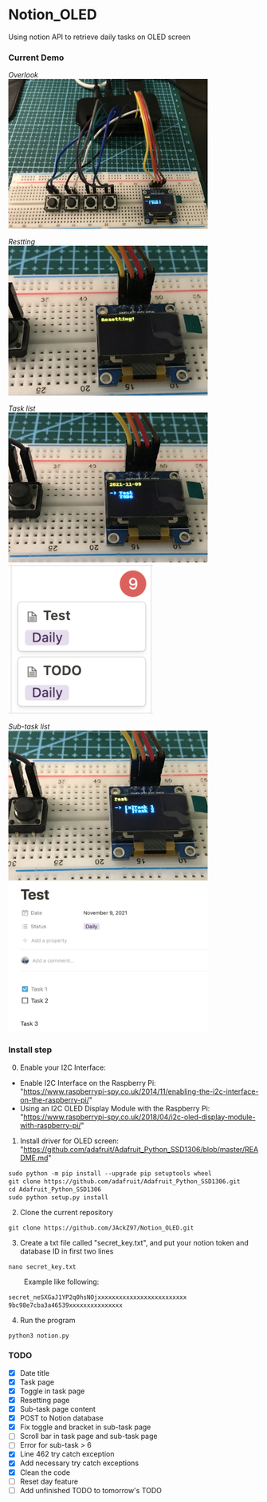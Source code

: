 # Notion_OLED
Using notion API to retrieve daily tasks on OLED screen

### Current Demo
<i> Overlook </i>  
<img src="https://raw.githubusercontent.com/JAckZ97/Notion_OLED/main/Image/IMG_1384.jpg" width="400" height="300" /> 

<i> Restting </i>  
<img src="https://raw.githubusercontent.com/JAckZ97/Notion_OLED/main/Image/IMG_1380.JPG" width="400" height="300" />  

<i> Task list </i>  
<img src="https://raw.githubusercontent.com/JAckZ97/Notion_OLED/main/Image/IMG_1382.JPG" width="400" height="300" />
<img src="https://raw.githubusercontent.com/JAckZ97/Notion_OLED/main/Image/Screen%20Shot%202021-11-09%20at%2011.38.03%20PM.png" width="290" height="300" />

<i> Sub-task list </i>  
<img src="https://raw.githubusercontent.com/JAckZ97/Notion_OLED/main/Image/IMG_1383.JPG" width="400" height="300" />
<img src="https://raw.githubusercontent.com/JAckZ97/Notion_OLED/main/Image/Screen%20Shot%202021-11-09%20at%2011.53.43%20PM.png" width="400" height="300" />


### Install step
0. Enable your I2C Interface:
- Enable I2C Interface on the Raspberry Pi:  
"https://www.raspberrypi-spy.co.uk/2014/11/enabling-the-i2c-interface-on-the-raspberry-pi/"
- Using an I2C OLED Display Module with the Raspberry Pi:  
"https://www.raspberrypi-spy.co.uk/2018/04/i2c-oled-display-module-with-raspberry-pi/"
1. Install driver for OLED screen:  
"https://github.com/adafruit/Adafruit_Python_SSD1306/blob/master/README.md"
```
sudo python -m pip install --upgrade pip setuptools wheel
git clone https://github.com/adafruit/Adafruit_Python_SSD1306.git
cd Adafruit_Python_SSD1306
sudo python setup.py install
```
2. Clone the current repository
```
git clone https://github.com/JAckZ97/Notion_OLED.git
```
3. Create a txt file called "secret_key.txt", and put your notion token and database ID in first two lines
```
nano secret_key.txt
```
&nbsp;&nbsp;&nbsp;&nbsp;&nbsp;&nbsp;&nbsp;&nbsp;Example like following:
```
secret_neSXGaJ1YP2q0hsNOjxxxxxxxxxxxxxxxxxxxxxxxxx
9bc98e7cba3a46539xxxxxxxxxxxxxxx
```
4. Run the program
```
python3 notion.py
```

### TODO
- [x] Date title
- [x] Task page
- [x] Toggle in task page
- [x] Resetting page
- [x] Sub-task page content
- [x] POST to Notion database
- [x] Fix toggle and bracket in sub-task page
- [ ] Scroll bar in task page and sub-task page
- [ ] Error for sub-task > 6
- [x] Line 462 try catch exception
- [x] Add necessary try catch exceptions
- [x] Clean the code
- [ ] Reset day feature
- [ ] Add unfinished TODO to tomorrow's TODO
